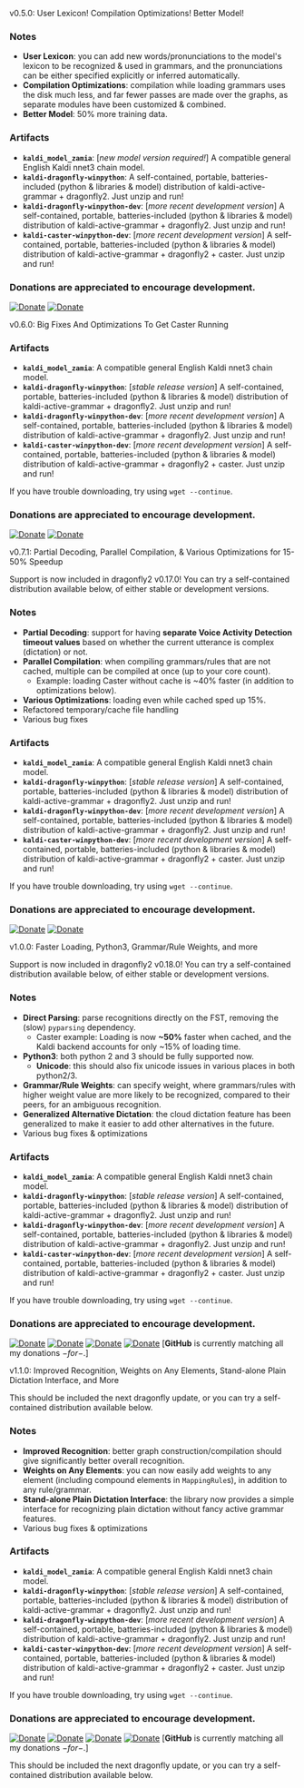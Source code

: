 v0.5.0: User Lexicon! Compilation Optimizations! Better Model!

### Notes

* **User Lexicon**: you can add new words/pronunciations to the model's lexicon to be recognized & used in grammars, and the pronunciations can be either specified explicitly or inferred automatically.
* **Compilation Optimizations**: compilation while loading grammars uses the disk much less, and far fewer passes are made over the graphs, as separate modules have been customized & combined.
* **Better Model**: 50% more training data.

### Artifacts

* **`kaldi_model_zamia`**: [*new model version required!*] A compatible general English Kaldi nnet3 chain model.
* **`kaldi-dragonfly-winpython`**: A self-contained, portable, batteries-included (python & libraries & model) distribution of kaldi-active-grammar + dragonfly2. Just unzip and run!
* **`kaldi-dragonfly-winpython-dev`**: [*more recent development version*] A self-contained, portable, batteries-included (python & libraries & model) distribution of kaldi-active-grammar + dragonfly2. Just unzip and run!
* **`kaldi-caster-winpython-dev`**: [*more recent development version*] A self-contained, portable, batteries-included (python & libraries & model) distribution of kaldi-active-grammar + dragonfly2 + caster. Just unzip and run!

### **Donations are appreciated to encourage development.**

[![Donate](https://img.shields.io/badge/donate-PayPal-green.svg)](https://paypal.me/daanzu)
[![Donate](https://img.shields.io/badge/donate-Patreon-orange.svg)](https://www.patreon.com/daanzu)


v0.6.0: Big Fixes And Optimizations To Get Caster Running

### Artifacts

* **`kaldi_model_zamia`**: A compatible general English Kaldi nnet3 chain model.
* **`kaldi-dragonfly-winpython`**: [*stable release version*] A self-contained, portable, batteries-included (python & libraries & model) distribution of kaldi-active-grammar + dragonfly2. Just unzip and run!
* **`kaldi-dragonfly-winpython-dev`**: [*more recent development version*] A self-contained, portable, batteries-included (python & libraries & model) distribution of kaldi-active-grammar + dragonfly2. Just unzip and run!
* **`kaldi-caster-winpython-dev`**: [*more recent development version*] A self-contained, portable, batteries-included (python & libraries & model) distribution of kaldi-active-grammar + dragonfly2 + caster. Just unzip and run!

If you have trouble downloading, try using `wget --continue`.

### **Donations are appreciated to encourage development.**

[![Donate](https://img.shields.io/badge/donate-PayPal-green.svg)](https://paypal.me/daanzu)
[![Donate](https://img.shields.io/badge/donate-Patreon-orange.svg)](https://www.patreon.com/daanzu)


v0.7.1: Partial Decoding, Parallel Compilation, & Various Optimizations for 15-50% Speedup

Support is now included in dragonfly2 v0.17.0! You can try a self-contained distribution available below, of either stable or development versions.

### Notes

* **Partial Decoding**: support for having **separate Voice Activity Detection timeout values** based on whether the current utterance is complex (dictation) or not.
* **Parallel Compilation**: when compiling grammars/rules that are not cached, multiple can be compiled at once (up to your core count).
    * Example: loading Caster without cache is ~40% faster (in addition to optimizations below).
* **Various Optimizations**: loading even while cached sped up 15%.
* Refactored temporary/cache file handling
* Various bug fixes

### Artifacts

* **`kaldi_model_zamia`**: A compatible general English Kaldi nnet3 chain model.
* **`kaldi-dragonfly-winpython`**: [*stable release version*] A self-contained, portable, batteries-included (python & libraries & model) distribution of kaldi-active-grammar + dragonfly2. Just unzip and run!
* **`kaldi-dragonfly-winpython-dev`**: [*more recent development version*] A self-contained, portable, batteries-included (python & libraries & model) distribution of kaldi-active-grammar + dragonfly2. Just unzip and run!
* **`kaldi-caster-winpython-dev`**: [*more recent development version*] A self-contained, portable, batteries-included (python & libraries & model) distribution of kaldi-active-grammar + dragonfly2 + caster. Just unzip and run!

If you have trouble downloading, try using `wget --continue`.

### **Donations are appreciated to encourage development.**

[![Donate](https://img.shields.io/badge/donate-PayPal-green.svg)](https://paypal.me/daanzu)
[![Donate](https://img.shields.io/badge/donate-Patreon-orange.svg)](https://www.patreon.com/daanzu)


v1.0.0: Faster Loading, Python3, Grammar/Rule Weights, and more

Support is now included in dragonfly2 v0.18.0! You can try a self-contained distribution available below, of either stable or development versions.

### Notes

* **Direct Parsing**: parse recognitions directly on the FST, removing the (slow) `pyparsing` dependency.
    * Caster example: Loading is now **~50%** faster when cached, and the Kaldi backend accounts for only ~15% of loading time.
* **Python3**: both python 2 and 3 should be fully supported now.
    * **Unicode**: this should also fix unicode issues in various places in both python2/3.
* **Grammar/Rule Weights**: can specify weight, where grammars/rules with higher weight value are more likely to be recognized, compared to their peers, for an ambiguous recognition.
* **Generalized Alternative Dictation**: the cloud dictation feature has been generalized to make it easier to add other alternatives in the future.
* Various bug fixes & optimizations

### Artifacts

* **`kaldi_model_zamia`**: A compatible general English Kaldi nnet3 chain model.
* **`kaldi-dragonfly-winpython`**: [*stable release version*] A self-contained, portable, batteries-included (python & libraries & model) distribution of kaldi-active-grammar + dragonfly2. Just unzip and run!
* **`kaldi-dragonfly-winpython-dev`**: [*more recent development version*] A self-contained, portable, batteries-included (python & libraries & model) distribution of kaldi-active-grammar + dragonfly2. Just unzip and run!
* **`kaldi-caster-winpython-dev`**: [*more recent development version*] A self-contained, portable, batteries-included (python & libraries & model) distribution of kaldi-active-grammar + dragonfly2 + caster. Just unzip and run!

If you have trouble downloading, try using `wget --continue`.

### Donations are appreciated to encourage development.

[![Donate](https://img.shields.io/badge/donate-GitHub-pink.svg)](https://github.com/sponsors/daanzu) [![Donate](https://img.shields.io/badge/donate-Patreon-orange.svg)](https://www.patreon.com/daanzu) [![Donate](https://img.shields.io/badge/donate-PayPal-green.svg)](https://paypal.me/daanzu) [![Donate](https://img.shields.io/badge/preferred-GitHub-black.svg)](https://github.com/sponsors/daanzu)
[**GitHub** is currently matching all my donations $-for-$.]




v1.1.0: Improved Recognition, Weights on Any Elements, Stand-alone Plain Dictation Interface, and More

This should be included the next dragonfly update, or you can try a self-contained distribution available below.

### Notes

* **Improved Recognition**: better graph construction/compilation should give significantly better overall recognition.
* **Weights on Any Elements**: you can now easily add weights to any element (including compound elements in `MappingRule`s), in addition to any rule/grammar.
* **Stand-alone Plain Dictation Interface**: the library now provides a simple interface for recognizing plain dictation without fancy active grammar features.
* Various bug fixes & optimizations

### Artifacts

* **`kaldi_model_zamia`**: A compatible general English Kaldi nnet3 chain model.
* **`kaldi-dragonfly-winpython`**: [*stable release version*] A self-contained, portable, batteries-included (python & libraries & model) distribution of kaldi-active-grammar + dragonfly2. Just unzip and run!
* **`kaldi-dragonfly-winpython-dev`**: [*more recent development version*] A self-contained, portable, batteries-included (python & libraries & model) distribution of kaldi-active-grammar + dragonfly2. Just unzip and run!
* **`kaldi-caster-winpython-dev`**: [*more recent development version*] A self-contained, portable, batteries-included (python & libraries & model) distribution of kaldi-active-grammar + dragonfly2 + caster. Just unzip and run!

If you have trouble downloading, try using `wget --continue`.

### Donations are appreciated to encourage development.

[![Donate](https://img.shields.io/badge/donate-GitHub-pink.svg)](https://github.com/sponsors/daanzu) [![Donate](https://img.shields.io/badge/donate-Patreon-orange.svg)](https://www.patreon.com/daanzu) [![Donate](https://img.shields.io/badge/donate-PayPal-green.svg)](https://paypal.me/daanzu) [![Donate](https://img.shields.io/badge/preferred-GitHub-black.svg)](https://github.com/sponsors/daanzu)
[**GitHub** is currently matching all my donations $-for-$.]





This should be included the next dragonfly update, or you can try a self-contained distribution available below.
